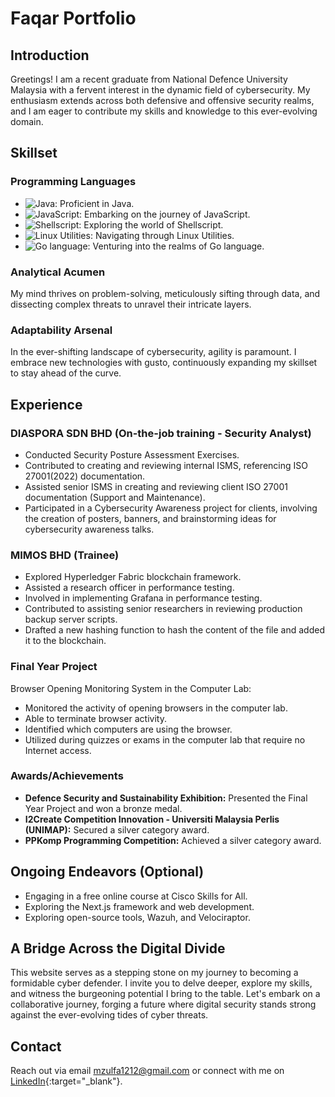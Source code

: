 # Faqar Portfolio

## Introduction
Greetings! I am a recent graduate from National Defence University Malaysia with a fervent interest in the dynamic field of cybersecurity. My enthusiasm extends across both defensive and offensive security realms, and I am eager to contribute my skills and knowledge to this ever-evolving domain.

## Skillset
### Programming Languages
- ![Java](https://img.shields.io/badge/Java-Intermediate-orange): Proficient in Java.
- ![JavaScript](https://img.shields.io/badge/JavaScript-Beginner-ADD8E6): Embarking on the journey of JavaScript.
- ![Shellscript](https://img.shields.io/badge/Shellscript-Beginner-ADD8E6): Exploring the world of Shellscript.
- ![Linux Utilities](https://img.shields.io/badge/Linux%20Utilities-Beginner-ADD8E6): Navigating through Linux Utilities.
- ![Go language](https://img.shields.io/badge/Go%20language-Beginner-ADD8E6): Venturing into the realms of Go language.

### Analytical Acumen
My mind thrives on problem-solving, meticulously sifting through data, and dissecting complex threats to unravel their intricate layers.

### Adaptability Arsenal
In the ever-shifting landscape of cybersecurity, agility is paramount. I embrace new technologies with gusto, continuously expanding my skillset to stay ahead of the curve.

## Experience
### DIASPORA SDN BHD (On-the-job training - Security Analyst)
- Conducted Security Posture Assessment Exercises.
- Contributed to creating and reviewing internal ISMS, referencing ISO 27001(2022) documentation.
- Assisted senior ISMS in creating and reviewing client ISO 27001 documentation (Support and Maintenance).
- Participated in a Cybersecurity Awareness project for clients, involving the creation of posters, banners, and brainstorming ideas for cybersecurity awareness talks.

### MIMOS BHD (Trainee)
- Explored Hyperledger Fabric blockchain framework.
- Assisted a research officer in performance testing.
- Involved in implementing Grafana in performance testing.
- Contributed to assisting senior researchers in reviewing production backup server scripts.
- Drafted a new hashing function to hash the content of the file and added it to the blockchain.

### Final Year Project
Browser Opening Monitoring System in the Computer Lab:
- Monitored the activity of opening browsers in the computer lab.
- Able to terminate browser activity.
- Identified which computers are using the browser.
- Utilized during quizzes or exams in the computer lab that require no Internet access.

### Awards/Achievements
- **Defence Security and Sustainability Exhibition:** Presented the Final Year Project and won a bronze medal.
- **I2Create Competition Innovation - Universiti Malaysia Perlis (UNIMAP):** Secured a silver category award.
- **PPKomp Programming Competition:** Achieved a silver category award.

## Ongoing Endeavors (Optional)
- Engaging in a free online course at Cisco Skills for All.
- Exploring the Next.js framework and web development.
- Exploring open-source tools, Wazuh, and Velociraptor.

## A Bridge Across the Digital Divide
This website serves as a stepping stone on my journey to becoming a formidable cyber defender. I invite you to delve deeper, explore my skills, and witness the burgeoning potential I bring to the table. Let's embark on a collaborative journey, forging a future where digital security stands strong against the ever-evolving tides of cyber threats.

## Contact
Reach out via email [mzulfa1212@gmail.com](mailto:MZULFA1212@gmail.com) or connect with me on [LinkedIn](https://www.linkedin.com/in/mzulfaqar/){:target="_blank"}.
